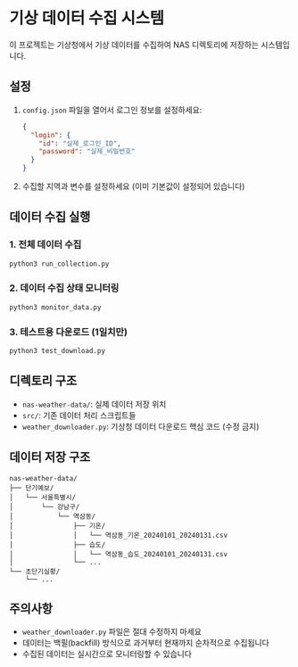 # 기상 데이터 수집 시스템

이 프로젝트는 기상청에서 기상 데이터를 수집하여 NAS 디렉토리에 저장하는 시스템입니다.

## 설정

1. `config.json` 파일을 열어서 로그인 정보를 설정하세요:
   ```json
   {
     "login": {
       "id": "실제_로그인_ID",
       "password": "실제_비밀번호"
     }
   }
   ```

2. 수집할 지역과 변수를 설정하세요 (이미 기본값이 설정되어 있습니다)

## 데이터 수집 실행

### 1. 전체 데이터 수집
```bash
python3 run_collection.py
```

### 2. 데이터 수집 상태 모니터링
```bash
python3 monitor_data.py
```

### 3. 테스트용 다운로드 (1일치만)
```bash
python3 test_download.py
```

## 디렉토리 구조

- `nas-weather-data/`: 실제 데이터 저장 위치
- `src/`: 기존 데이터 처리 스크립트들
- `weather_downloader.py`: 기상청 데이터 다운로드 핵심 코드 (수정 금지)

## 데이터 저장 구조

```
nas-weather-data/
├── 단기예보/
│   └── 서울특별시/
│       └── 강남구/
│           └── 역삼동/
│               ├── 기온/
│               │   └── 역삼동_기온_20240101_20240131.csv
│               ├── 습도/
│               │   └── 역삼동_습도_20240101_20240131.csv
│               └── ...
└── 초단기실황/
    └── ...
```

## 주의사항

- `weather_downloader.py` 파일은 절대 수정하지 마세요
- 데이터는 백필(backfill) 방식으로 과거부터 현재까지 순차적으로 수집됩니다
- 수집된 데이터는 실시간으로 모니터링할 수 있습니다
